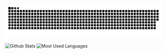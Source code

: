 ![](https://raw.githubusercontent.com/marvinSpring/marvinSpring/main/assets/github-contribution-grid-snake.svg)

![Github Stats](https://github-readme-stats.vercel.app/api?username=WeihanLi&show_icons=true&theme=dark&count_private=true)
![Most Used Languages](https://github-readme-stats.vercel.app/api/top-langs/?username=WeihanLi&theme=dark&layout=compact)

